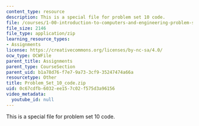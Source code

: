 ```yaml
---
content_type: resource
description: This is a special file for problem set 10 code.
file: /courses/1-00-introduction-to-computers-and-engineering-problem-solving-spring-2012/0c67cdfb6032ee157c02f575d3a96156_Problem_Set_10_code.zip
file_size: 2146
file_type: application/zip
learning_resource_types:
- Assignments
license: https://creativecommons.org/licenses/by-nc-sa/4.0/
ocw_type: OCWFile
parent_title: Assignments
parent_type: CourseSection
parent_uid: b1a78d76-f7e7-9a73-3cf9-35247474a66a
resourcetype: Other
title: Problem_Set_10_code.zip
uid: 0c67cdfb-6032-ee15-7c02-f575d3a96156
video_metadata:
  youtube_id: null
---
```

This is a special file for problem set 10 code.